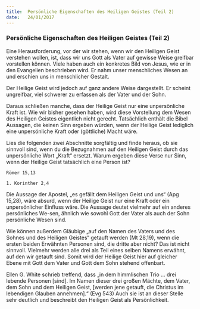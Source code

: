 ```yaml
---
title:  Persönliche Eigenschaften des Heiligen Geistes (Teil 2)
date:   24/01/2017
---
```


### Persönliche Eigenschaften des Heiligen Geistes (Teil 2) 

Eine Herausforderung, vor der wir stehen, wenn wir den Heiligen Geist verstehen wollen, ist, dass wir uns Gott als Vater auf gewisse Weise greifbar vorstellen können. Viele haben auch ein konkretes Bild von Jesus, wie er in den Evangelien beschrieben wird. Er nahm unser menschliches Wesen an und erschien uns in menschlicher Gestalt. 

Der Heilige Geist wird jedoch auf ganz andere Weise dargestellt. Er scheint ungreifbar, viel schwerer zu erfassen als der Vater und der Sohn. 

Daraus schließen manche, dass der Heilige Geist nur eine unpersönliche Kraft ist. Wie wir bisher gesehen haben, wird diese Vorstellung dem Wesen des Heiligen Geistes eigentlich nicht gerecht. Tatsächlich enthält die Bibel Aussagen, die keinen Sinn ergeben würden, wenn der Heilige Geist lediglich eine unpersönliche Kraft oder (göttliche) Macht wäre. 

Lies die folgenden zwei Abschnitte sorgfältig und finde heraus, ob sie sinnvoll sind, wenn du die Bezugnahmen auf den Heiligen Geist durch das unpersönliche Wort „Kraft“ ersetzt. Warum ergeben diese Verse nur Sinn, wenn der Heilige Geist tatsächlich eine Person ist? 

`Römer 15,13` 

`1. Korinther 2,4` 

Die Aussage der Apostel, „es gefällt dem Heiligen Geist und uns“ (Apg 15,28), wäre absurd, wenn der Heilige Geist nur eine Kraft oder ein unpersönlicher Einfluss wäre. Die Aussage deutet vielmehr auf ein anderes persönliches We-sen, ähnlich wie sowohl Gott der Vater als auch der Sohn persönliche Wesen sind. 

Wie können außerdem Gläubige „auf den Namen des Vaters und des Sohnes und des Heiligen Geistes“ getauft werden (Mt 28,19), wenn die ersten beiden Erwähnten Personen sind, die dritte aber nicht? Das ist nicht sinnvoll. Vielmehr werden alle drei als Teil eines selben Namens erwähnt, auf den wir getauft sind. Somit wird der Heilige Geist hier auf gleicher Ebene mit Gott dem Vater und Gott dem Sohn stehend offenbart. 

Ellen G. White schrieb treffend, dass „in dem himmlischen Trio … drei lebende Personen [sind]. Im Namen dieser drei großen Mächte, dem Vater, dem Sohn und dem Heiligen Geist, [werden jene getauft, die Christus im lebendigen Glauben annehmen].“ (Evg 543) Auch sie ist an dieser Stelle sehr deutlich und beschreibt den Heiligen Geist als Persönlichkeit. 